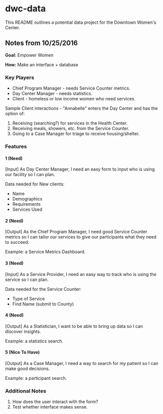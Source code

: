 # dwc-data
This README outlines a potential data project for the Downtown Women's Center.

## Notes from 10/25/2016

__Goal:__ Empower Women

__How:__ Make an interface + database

### Key Players

* Chief Program Manager - needs Service Counter metrics.
* Day Center Manager - needs statistics.
* Client - homeless or low income women who need services.

Sample Client interactions - "Annabelle" enters the Day Center and has the option of:

1. Receiving (searching?) for services in the Health Center.
2. Receiving meals, showers, etc. from the Service Counter.
3. Going to a Case Manager for triage to receive housing/shelter.

### Features

#### 1 (Need)

[Input] As Day Center Manager, I need an easy form to input who is using our facility so I can plan.

Data needed for New clients:

* Name
* Demographics
* Requirements
* Services Used

#### 2 (Need)

[Output] As the Chief Program Manager, I need good Service Counter metrics so I can tailor our services to give our participants what they need to succeed.

Example: a Service Metrics Dashboard.

#### 3 (Need)

[Input] As a Service Provider, I need an easy way to track who is using the service so I can plan.

Data needed for the Service Counter:

* Type of Service
* Find Name (submit to County)

#### 4 (Need)

[Output] As a Statistician, I want to be able to bring up data so I can discover insights.

Example: a statistics search.

#### 5 (Nice To Have)

[Output] As a Case Manager, I need a way to search for my patient so I can make good decisions.

Example: a participant search.

### Additional Notes

1. How does the user interact with the form?
2. Test whether interface makes sense.
